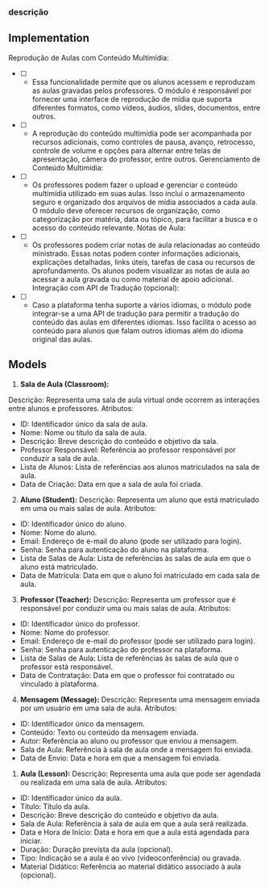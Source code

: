 ### descrição

## Implementation

Reprodução de Aulas com Conteúdo Multimídia:

- [ ] - Essa funcionalidade permite que os alunos acessem e reproduzam as aulas gravadas pelos professores. O módulo é responsável por fornecer uma interface de reprodução de mídia que suporta diferentes formatos, como vídeos, áudios, slides, documentos, entre outros.

- [ ] - A reprodução do conteúdo multimídia pode ser acompanhada por recursos adicionais, como controles de pausa, avanço, retrocesso, controle de volume e opções para alternar entre telas de apresentação, câmera do professor, entre outros.
Gerenciamento de Conteúdo Multimídia:

- [ ] - Os professores podem fazer o upload e gerenciar o conteúdo multimídia utilizado em suas aulas. Isso inclui o armazenamento seguro e organizado dos arquivos de mídia associados a cada aula.
O módulo deve oferecer recursos de organização, como categorização por matéria, data ou tópico, para facilitar a busca e o acesso do conteúdo relevante.
Notas de Aula:

- [ ] - Os professores podem criar notas de aula relacionadas ao conteúdo ministrado. Essas notas podem conter informações adicionais, explicações detalhadas, links úteis, tarefas de casa ou recursos de aprofundamento.
Os alunos podem visualizar as notas de aula ao acessar a aula gravada ou como material de apoio adicional.
Integração com API de Tradução (opcional):

- [ ] - Caso a plataforma tenha suporte a vários idiomas, o módulo pode integrar-se a uma API de tradução para permitir a tradução do conteúdo das aulas em diferentes idiomas.
Isso facilita o acesso ao conteúdo para alunos que falam outros idiomas além do idioma original das aulas.


## Models

1. **Sala de Aula (Classroom):**

Descrição: Representa uma sala de aula virtual onde ocorrem as interações entre alunos e professores.
Atributos:
- ID: Identificador único da sala de aula.
- Nome: Nome ou título da sala de aula.
- Descrição: Breve descrição do conteúdo e objetivo da sala.
- Professor Responsável: Referência ao professor responsável por conduzir a sala de aula.
- Lista de Alunos: Lista de referências aos alunos matriculados na sala de aula.
- Data de Criação: Data em que a sala de aula foi criada.

2. **Aluno (Student):**
Descrição: Representa um aluno que está matriculado em uma ou mais salas de aula.
Atributos:
- ID: Identificador único do aluno.
- Nome: Nome do aluno.
- Email: Endereço de e-mail do aluno (pode ser utilizado para login).
- Senha: Senha para autenticação do aluno na plataforma.
- Lista de Salas de Aula: Lista de referências às salas de aula em que o aluno está matriculado.
- Data de Matrícula: Data em que o aluno foi matriculado em cada sala de aula.

3. **Professor (Teacher):**
Descrição: Representa um professor que é responsável por conduzir uma ou mais salas de aula.
Atributos:
- ID: Identificador único do professor.
- Nome: Nome do professor.
- Email: Endereço de e-mail do professor (pode ser utilizado para login).
- Senha: Senha para autenticação do professor na plataforma.
- Lista de Salas de Aula: Lista de referências às salas de aula que o professor está responsável.
- Data de Contratação: Data em que o professor foi contratado ou vinculado à plataforma.

4. **Mensagem (Message):**
Descrição: Representa uma mensagem enviada por um usuário em uma sala de aula.
Atributos:
- ID: Identificador único da mensagem.
- Conteúdo: Texto ou conteúdo da mensagem enviada.
- Autor: Referência ao aluno ou professor que enviou a mensagem.
- Sala de Aula: Referência à sala de aula onde a mensagem foi enviada.
- Data de Envio: Data e hora em que a mensagem foi enviada.

1. **Aula (Lesson):**
Descrição: Representa uma aula que pode ser agendada ou realizada em uma sala de aula.
Atributos:
- ID: Identificador único da aula.
- Título: Título da aula.
- Descrição: Breve descrição do conteúdo e objetivo da aula.
- Sala de Aula: Referência à sala de aula em que a aula será realizada.
- Data e Hora de Início: Data e hora em que a aula está agendada para iniciar.
- Duração: Duração prevista da aula (opcional).
- Tipo: Indicação se a aula é ao vivo (videoconferência) ou gravada.
- Material Didático: Referência ao material didático associado à aula (opcional).
